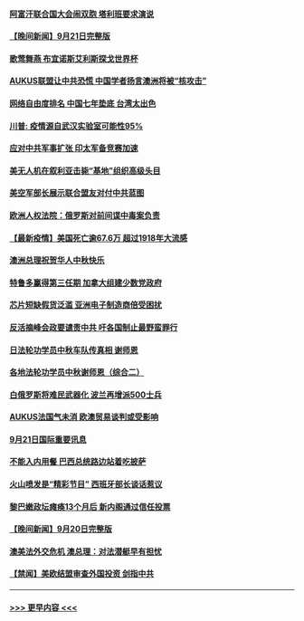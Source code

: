 #### [阿富汗联合国大会闹双胞 塔利班要求演说](../pages/prog202/a103223818.md?t=09221250) 
#### [【晚间新闻】9月21日完整版](../pages/prog202/a103223799.md?t=09221250) 
#### [歌莺舞燕 布宜诺斯艾利斯探戈世界杯](../pages/prog202/a103223068.md?t=09221250) 
#### [AUKUS联盟让中共恐慌 中国学者扬言澳洲将被“核攻击”](../pages/prog202/a103223015.md?t=09221250) 
#### [网络自由度排名 中国七年垫底 台湾太出色](../pages/prog202/a103223045.md?t=09221250) 
#### [川普: 疫情源自武汉实验室可能性95%](../pages/prog202/a103223032.md?t=09221250) 
#### [应对中共军事扩张  印太军备竞赛加速](../pages/prog202/a103222973.md?t=09221250) 
#### [美无人机在叙利亚击毙“基地”组织高级头目](../pages/prog202/a103222954.md?t=09221250) 
#### [美空军部长展示联合盟友对付中共蓝图](../pages/prog202/a103222766.md?t=09221250) 
#### [欧洲人权法院：俄罗斯对前间谍中毒案负责](../pages/prog202/a103222848.md?t=09221250) 
#### [【最新疫情】美国死亡逾67.6万 超过1918年大流感](../pages/prog202/a103222812.md?t=09221250) 
#### [澳洲总理祝贺华人中秋快乐](../pages/prog202/a103222824.md?t=09221250) 
#### [特鲁多赢得第三任期 加拿大组建少数党政府](../pages/prog202/a103222792.md?t=09221250) 
#### [芯片短缺假货泛滥 亚洲电子制造商倍受困扰](../pages/prog202/a103222689.md?t=09221250) 
#### [反活摘峰会政要谴责中共 吁各国制止最野蛮罪行](../pages/prog202/a103222724.md?t=09221250) 
#### [日法轮功学员中秋车队传真相 谢师恩](../pages/prog202/a103222722.md?t=09221250) 
#### [各地法轮功学员中秋谢师恩（综合二）](../pages/prog202/a103222719.md?t=09221250) 
#### [白俄罗斯将难民武器化 波兰再增派500士兵](../pages/prog202/a103222684.md?t=09221250) 
#### [AUKUS法国气未消 欧澳贸易谈判或受影响](../pages/prog202/a103222694.md?t=09221250) 
#### [9月21日国际重要讯息](../pages/prog202/a103222601.md?t=09221250) 
#### [不能入内用餐 巴西总统路边站着吃披萨](../pages/prog202/a103222507.md?t=09221250) 
#### [火山喷发是“精彩节目” 西班牙部长谈话惹议](../pages/prog202/a103222442.md?t=09221250) 
#### [黎巴嫩政坛瘫痪13个月后 新内阁通过信任投票](../pages/prog202/a103222345.md?t=09221250) 
#### [【晚间新闻】9月20日完整版](../pages/prog202/a103222295.md?t=09221250) 
#### [澳美法外交危机 澳总理：对法潜艇早有担忧](../pages/prog202/a103221729.md?t=09221250) 
#### [【禁闻】美欧结盟审查外国投资 剑指中共](../pages/prog202/a103221402.md?t=09221250) 

----
#### [ >>> 更早内容 <<< ](../indexes/prog202-earlier.md)
